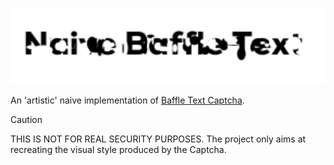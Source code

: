 ![Banner](images/readme.png)

An 'artistic' naive implementation of [Baffle Text Captcha](https://www.cse.lehigh.edu/~baird/Pubs/baffletext.pdf). 
> [!CAUTION]
> THIS IS NOT FOR REAL SECURITY PURPOSES. The project only aims at recreating the visual style produced by the Captcha.
